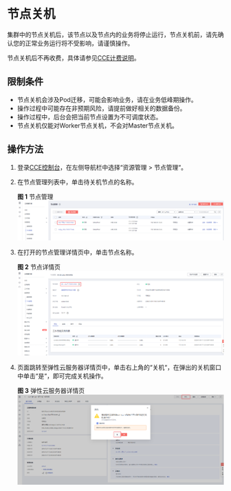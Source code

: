 # 节点关机<a name="cce_01_0036"></a>

集群中的节点关机后，该节点以及节点内的业务将停止运行，节点关机前，请先确认您的正常业务运行将不受影响，请谨慎操作。

节点关机后不再收费，具体请参见[CCE计费说明](https://support.huaweicloud.com/productdesc-cce/cce_productdesc_0013.html)。

## 限制条件<a name="section1489437103610"></a>

-   节点关机会涉及Pod迁移，可能会影响业务，请在业务低峰期操作。
-   操作过程中可能存在非预期风险，请提前做好相关的数据备份。
-   操作过程中，后台会把当前节点设置为不可调度状态。
-   节点关机仅能对Worker节点关机，不会对Master节点关机。

## 操作方法<a name="section14341135612442"></a>

1.  登录[CCE控制台](https://console.huaweicloud.com/cce2.0/?utm_source=helpcenter)，在左侧导航栏中选择“资源管理 \> 节点管理“。
2.  在节点管理列表中，单击待关机节点的名称。

    **图 1**  节点管理<a name="fig481510444350"></a>  
    ![](figures/节点管理.png "节点管理")

3.  在打开的节点管理详情页中，单击节点名称。

    **图 2**  节点详情页<a name="fig173061325407"></a>  
    ![](figures/节点详情页.png "节点详情页")

4.  页面跳转至弹性云服务器详情页中，单击右上角的“关机“，在弹出的关机窗口中单击“是“，即可完成关机操作。

    **图 3**  弹性云服务器详情页<a name="fig1091931317423"></a>  
    ![](figures/弹性云服务器详情页.png "弹性云服务器详情页")


